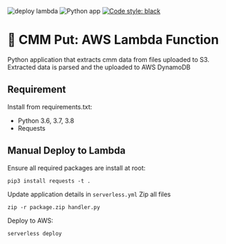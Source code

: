 ![deploy lambda](https://github.com/jacknely/cmm_put_lambda/workflows/deploy-aws-lambda/badge.svg)
![Python app](https://github.com/jacknely/cmm_put_lambda/workflows/Python%20application/badge.svg)
[![Code style: black](https://img.shields.io/badge/code%20style-black-000000.svg)](https://github.com/psf/black)

# :office: CMM Put: AWS Lambda Function
Python application that extracts cmm data from files uploaded to S3.
Extracted data is parsed and the uploaded to AWS DynamoDB

## Requirement
Install from requirements.txt:
- Python 3.6, 3.7, 3.8
- Requests

## Manual Deploy to Lambda
Ensure all required packages are install at root:
```
pip3 install requests -t .
```
Update application details in `serverless.yml`
Zip all files
```
zip -r package.zip handler.py
```
Deploy to AWS:
```
serverless deploy
```
